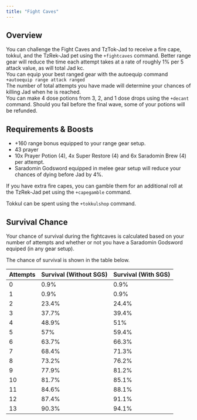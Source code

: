 ```yaml
---
title: "Fight Caves"
---
```


## Overview

You can challenge the Fight Caves and TzTok-Jad to receive a fire cape, tokkul, and the TzRek-Jad pet using the `+fightcaves` command. Better range gear will reduce the time each attempt takes at a rate of roughly 1% per 5 attack value, as will total Jad kc. \
You can equip your best ranged gear with the autoequip command `+autoequip range attack ranged`\
The number of total attempts you have made will determine your chances of killing Jad when he is reached.\
You can make 4 dose potions from 3, 2, and 1 dose drops using the `+decant` command. Should you fail before the final wave, some of your potions will be refunded.

## Requirements & Boosts

- \+160 range bonus equipped to your range gear setup.
- 43 prayer
- 10x Prayer Potion (4), 4x Super Restore (4) and 6x Saradomin Brew (4) per attempt.
- Saradomin Godsword equipped in melee gear setup will reduce your chances of dying before Jad by 4%.

If you have extra fire capes, you can gamble them for an additional roll at the TzRek-Jad pet using the `+capegamble` command.

Tokkul can be spent using the `+tokkulshop` command.

## Survival Chance

Your chance of survival during the fightcaves is calculated based on your number of attempts and whether or not you have a Saradomin Godsword equiped (in any gear setup).

The chance of survival is shown in the table below.

| Attempts | Survival (Without SGS) | Survival (With SGS) |
| -------- | ---------------------- | ------------------- |
| 0        | 0.9%                   | 0.9%                |
| 1        | 0.9%                   | 0.9%                |
| 2        | 23.4%                  | 24.4%               |
| 3        | 37.7%                  | 39.4%               |
| 4        | 48.9%                  | 51%                 |
| 5        | 57%                    | 59.4%               |
| 6        | 63.7%                  | 66.3%               |
| 7        | 68.4%                  | 71.3%               |
| 8        | 73.2%                  | 76.2%               |
| 9        | 77.9%                  | 81.2%               |
| 10       | 81.7%                  | 85.1%               |
| 11       | 84.6%                  | 88.1%               |
| 12       | 87.4%                  | 91.1%               |
| 13       | 90.3%                  | 94.1%               |

